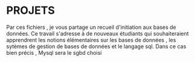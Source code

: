 # PROJETS
Par ces fichiers , je vous partage un recueil d'initiation aux bases de données.
Ce travail s'adresse à de nouveaux étudiants qui souhaiteraient apprendrent les notions élémentaires sur les bases de données , les sytèmes de gestion de bases de données et le langage sql.
Dans ce cas bien précis , Mysql sera le sgbd choisi
